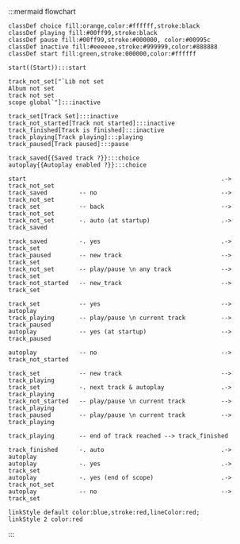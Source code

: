 :::mermaid
flowchart

    classDef choice fill:orange,color:#ffffff,stroke:black
    classDef playing fill:#00ff99,stroke:black
    classDef pause fill:#00ff99,stroke:#000000, color:#00995c
    classDef inactive fill:#eeeeee,stroke:#999999,color:#888888
    classDef start fill:green,stroke:000000,color:#ffffff

    start((Start)):::start
    
    track_not_set["`Lib not set
    Album not set
    track not set
    scope global`"]:::inactive
    
    track_set[Track Set]:::inactive
    track_not_started[Track not started]:::inactive
    track_finished[Track is finished]:::inactive
    track_playing[Track playing]:::playing
    track_paused[Track paused]:::pause

    track_saved{{Saved track ?}}:::choice
    autoplay{{Autoplay enabled ?}}:::choice

    start                                                       .-> track_not_set
    track_saved         -- no                                   --> track_not_set
    track_set           -- back                                 --> track_not_set
    track_not_set       -. auto (at startup)                    .-> track_saved

    track_saved         -. yes                                  .-> track_set
    track_paused        -- new track                            --> track_set
    track_not_set       -- play/pause \n any track              --> track_set
    track_not_started   -- new_track                            --> track_set

    track_set           -- yes                                  --> autoplay
    track_playing       -- play/pause \n current track          --> track_paused
    autoplay            -- yes (at startup)                     --> track_paused
 
    autoplay            -- no                                   --> track_not_started

    track_set           -- new track                            --> track_playing
    track_set           -. next track & autoplay                .-> track_playing
    track_not_started   -- play/pause \n current track          --> track_playing
    track_paused        -- play/pause \n current track          --> track_playing
 
    track_playing       -- end of track reached --> track_finished

    track_finished      -. auto                                 .-> autoplay
    autoplay            -. yes                                  .-> track_set
    autoplay            -. yes (end of scope)                   .-> track_not_set
    autoplay            -- no                                   --> track_set

    linkStyle default color:blue,stroke:red,lineColor:red;
    linkStyle 2 color:red
:::